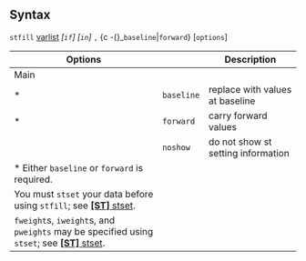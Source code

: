 ## Syntax

`stfill`
[varlist](http://www.stata.com/help.cgi?varlist)
_\[`if`\] \[`in`\]_ `,` <span options="-(">{c
-(}_`baseline`\|`forward`}
\[`options`\]

| Options                                                                                                                                                                   |            | Description                        |
|---------------------------------------------------------------------------------------------------------------------------------------------------------------------------|------------|------------------------------------|
| Main                                                                                                                                                                      |            |                                    |
| \*                                                                                                                                                                        | `baseline` | replace with values at baseline    |
| \*                                                                                                                                                                        | `forward`  | carry forward values               |
|                                                                                                                                                                           | `noshow`   | do not show st setting information |
| \* Either `baseline` or `forward` is required.                                                                                                                            |            |                                    |
| You must `stset` your data before using `stfill`; see [<strong>[ST]</strong> stset](http://www.stata.com/help.cgi?stset).                      |            |                                    |
| `fweight`s, `iweight`s, and `pweights` may be specified using `stset`; see [<strong>[ST]</strong> stset](http://www.stata.com/help.cgi?stset). |            |                                    |
